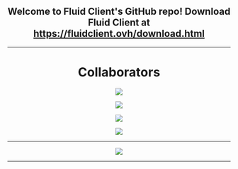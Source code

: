 <div align="center">
  
  ## Welcome to Fluid Client's GitHub repo! Download Fluid Client at https://fluidclient.ovh/download.html
---

# Collaborators
  
<p align = "center"><a href="https://www.youtube.com/"><img src = "https://github-widgetbox.vercel.app/api/profile?username=Quantamyt&data=followers,repositories,stars,commits"></p></a>
<p align = "center"><img src = "https://github-widgetbox.vercel.app/api/profile?username=GamerHun1238&data=followers,repositories,stars,commits"></p>
<p align = "center"><img src = "https://github-widgetbox.vercel.app/api/profile?username=Slddev&data=followers,repositories,stars,commits"></p>
<p align = "center"><img src = "https://github-widgetbox.vercel.app/api/profile?username=spetterman66&data=followers,repositories,stars,commits"></p>

---
  
<p align = "center"><img src = "https://github-widgetbox.vercel.app/api/skills?names=java,python,html,css,javascript,typescript&includeNames=true"></p>

---
